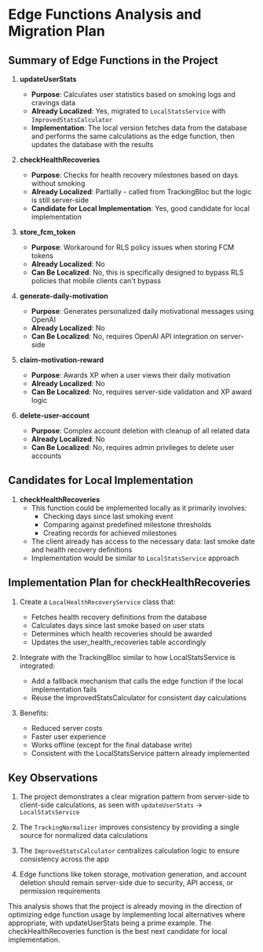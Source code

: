 # Edge Functions Analysis and Migration Plan

## Summary of Edge Functions in the Project

1. **updateUserStats**
   - **Purpose**: Calculates user statistics based on smoking logs and cravings data
   - **Already Localized**: Yes, migrated to `LocalStatsService` with `ImprovedStatsCalculator`
   - **Implementation**: The local version fetches data from the database and performs the same calculations as the edge function, then updates the database with the results

2. **checkHealthRecoveries**
   - **Purpose**: Checks for health recovery milestones based on days without smoking
   - **Already Localized**: Partially - called from TrackingBloc but the logic is still server-side
   - **Candidate for Local Implementation**: Yes, good candidate for local implementation

3. **store_fcm_token**
   - **Purpose**: Workaround for RLS policy issues when storing FCM tokens
   - **Already Localized**: No
   - **Can Be Localized**: No, this is specifically designed to bypass RLS policies that mobile clients can't bypass

4. **generate-daily-motivation**
   - **Purpose**: Generates personalized daily motivational messages using OpenAI
   - **Already Localized**: No
   - **Can Be Localized**: No, requires OpenAI API integration on server-side

5. **claim-motivation-reward**
   - **Purpose**: Awards XP when a user views their daily motivation
   - **Already Localized**: No
   - **Can Be Localized**: No, requires server-side validation and XP award logic

6. **delete-user-account**
   - **Purpose**: Complex account deletion with cleanup of all related data
   - **Already Localized**: No
   - **Can Be Localized**: No, requires admin privileges to delete user accounts

## Candidates for Local Implementation

1. **checkHealthRecoveries**
   - This function could be implemented locally as it primarily involves:
     - Checking days since last smoking event
     - Comparing against predefined milestone thresholds
     - Creating records for achieved milestones
   - The client already has access to the necessary data: last smoke date and health recovery definitions
   - Implementation would be similar to `LocalStatsService` approach

## Implementation Plan for checkHealthRecoveries

1. Create a `LocalHealthRecoveryService` class that:
   - Fetches health recovery definitions from the database
   - Calculates days since last smoke based on user stats
   - Determines which health recoveries should be awarded
   - Updates the user_health_recoveries table accordingly

2. Integrate with the TrackingBloc similar to how LocalStatsService is integrated:
   - Add a fallback mechanism that calls the edge function if the local implementation fails
   - Reuse the ImprovedStatsCalculator for consistent day calculations

3. Benefits:
   - Reduced server costs
   - Faster user experience
   - Works offline (except for the final database write)
   - Consistent with the LocalStatsService pattern already implemented

## Key Observations

1. The project demonstrates a clear migration pattern from server-side to client-side calculations, as seen with `updateUserStats` -> `LocalStatsService`

2. The `TrackingNormalizer` improves consistency by providing a single source for normalized data calculations

3. The `ImprovedStatsCalculator` centralizes calculation logic to ensure consistency across the app

4. Edge functions like token storage, motivation generation, and account deletion should remain server-side due to security, API access, or permission requirements

This analysis shows that the project is already moving in the direction of optimizing edge function usage by implementing local alternatives where appropriate, with updateUserStats being a prime example. The checkHealthRecoveries function is the best next candidate for local implementation.